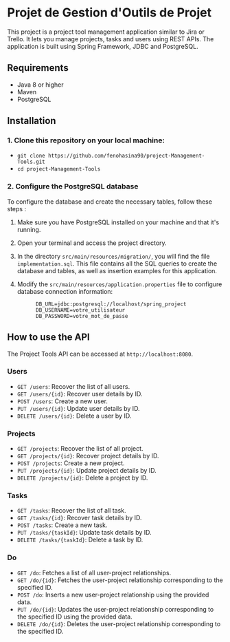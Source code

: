 # Projet de Gestion d'Outils de Projet

This project is a project tool management application similar to Jira or Trello. It lets you manage projects, tasks and users using REST APIs. The application is built using Spring Framework, JDBC and PostgreSQL.

## Requirements

- Java 8 or higher
- Maven
- PostgreSQL

## Installation

### 1. Clone this repository on your local machine:

- `git clone https://github.com/fenohasina90/project-Management-Tools.git`
- `cd project-Management-Tools`

### 2. Configure the PostgreSQL database 

To configure the database and create the necessary tables, follow these steps :

1. Make sure you have PostgreSQL installed on your machine and that it's running.

2. Open your terminal and access the project directory.

3. In the directory `src/main/resources/migration/`, you will find the file `implementation.sql`. This file contains all the SQL queries to create the database and tables, as well as insertion examples for this application.

4. Modify the `src/main/resources/application.properties` file to configure database connection information:  


             DB_URL=jdbc:postgresql://localhost/spring_project
             DB_USERNAME=votre_utilisateur
             DB_PASSWORD=votre_mot_de_passe

## How to use the API
The Project Tools API can be accessed at `http://localhost:8080`.


### Users

- `GET /users`: Recover the list of all users.
- `GET /users/{id}`: Recover user details by ID.
- `POST /users`: Create a new user.
- `PUT /users/{id}`: Update user details by ID.
- `DELETE /users/{id}`: Delete a user by ID.

### Projects

- `GET /projects`: Recover the list of all project.
- `GET /projects/{id}`: Recover project details by ID.
- `POST /projects`: Create a new project.
- `PUT /projects/{id}`: Update project details by ID.
- `DELETE /projects/{id}`: Delete a project by ID.

### Tasks
- `GET /tasks`: Recover the list of all task.
- `GET /tasks/{id}`: Recover task details by ID.
- `POST /tasks`: Create a new task.
- `PUT /tasks/{taskId}`: Update task details by ID.
- `DELETE /tasks/{taskId}`: Delete a task by ID.

### Do
-  `GET /do`:  Fetches a list of all user-project relationships.
-  `GET /do/{id}`: Fetches the user-project relationship corresponding to the specified ID.
-  `POST /do`: Inserts a new user-project relationship using the provided data.
-  `PUT /do/{id}`: Updates the user-project relationship corresponding to the specified ID using the provided data.
-  `DELETE /do/{id}`: Deletes the user-project relationship corresponding to the specified ID.
